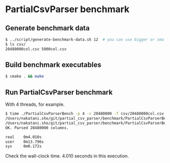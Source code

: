 # PartialCsvParser benchmark

## Generate benchmark data

```bash
$ ../script/generate-benchmark-data.sh 12  # you can use bigger or smaller data
$ ls csv/
20480000col.csv 5000col.csv
```

## Build benchmark executables

```bash
$ cmake . && make
```

## Run PartialCsvParser benchmark

With 4 threads, for example.

```bash
$ time ./PartialCsvParserBench -p 4 -c 20480000 -f csv/20480000col.csv
/Users/nakatani.sho/git/partial_csv_parser/benchmark/PartialCsvParserBench.cpp:50 - 0.0186529 seconds - mmap(2) file
/Users/nakatani.sho/git/partial_csv_parser/benchmark/PartialCsvParserBench.cpp:73 - 3.97924 seconds - join parsing threads
OK. Parsed 20480000 columns.

real    0m4.010s
user    0m13.796s
sys     0m0.172s
```

Check the wall-clock time. 4.010 seconds in this execution.
